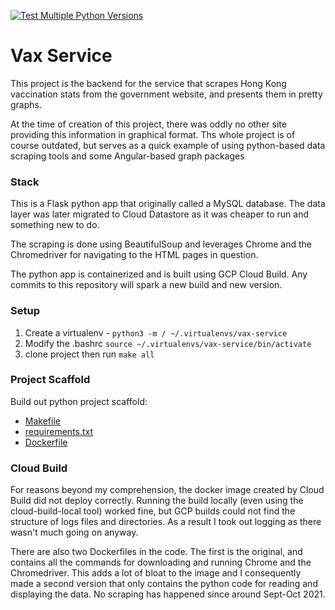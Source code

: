 [![Test Multiple Python Versions](https://github.com/michael-welsh/vax-service/actions/workflows/main.yml/badge.svg)](https://github.com/michael-welsh/vax-service/actions/workflows/main.yml)

# Vax Service
This project is the backend for the service that scrapes Hong Kong vaccination stats from the government website, and presents them in pretty graphs. 

At the time of creation of this project, there was oddly no other site providing this information in graphical format. Ths whole project is of course outdated, but serves as a quick example of using python-based data scraping tools and some Angular-based graph packages 


### Stack
This is a Flask python app that originally called a MySQL database. The data layer was later migrated to Cloud Datastore as it was cheaper to run and something new to do. 

The scraping is done using BeautifulSoup and leverages Chrome and the Chromedriver for navigating to the HTML pages in question. 

The python app is containerized and is built using GCP Cloud Build. Any commits to this repository will spark a new build and new version. 

### Setup
1. Create a virtualenv - `python3 -m / ~/.virtualenvs/vax-service`
2. Modify the .bashrc `source ~/.virtualenvs/vax-service/bin/activate`
3. clone project then run `make all`

### Project Scaffold
Build out python project scaffold:

* [Makefile](https://github.com/michael-welsh/vax-service/blob/main/Makefile)
* [requirements.txt](https://github.com/michael-welsh/vax-service/blob/main/requirements.txt)
* [Dockerfile](https://github.com/michael-welsh/vax-service/blob/main/Dockerfile)

### Cloud Build
For reasons beyond my comprehension, the docker image created by Cloud Build did not deploy correctly. Running
the build locally (even using the cloud-build-local tool) worked fine, but GCP builds could not find the structure
of logs files and directories. As a result I took out logging as there wasn't much going on anyway. 

There are also two Dockerfiles in the code. The first is the original, and contains all the commands for 
downloading and running Chrome and the Chromedriver. This adds a lot of bloat to the image and I consequently
made a second version that only contains the python code for reading and displaying the data. No scraping has 
happened since around Sept-Oct 2021. 
